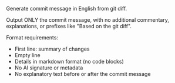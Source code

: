 Generate commit message in English from git diff.

Output ONLY the commit message, with no additional commentary, explanations, or prefixes like "Based on the git diff".

Format requirements:
- First line: summary of changes
- Empty line
- Details in markdown format (no code blocks)
- No AI signature or metadata
- No explanatory text before or after the commit message
